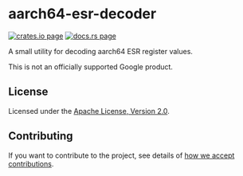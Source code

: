 # aarch64-esr-decoder

[![crates.io page](https://img.shields.io/crates/v/aarch64-esr-decoder.svg)](https://crates.io/crates/aarch64-esr-decoder)
[![docs.rs page](https://docs.rs/aarch64-esr-decoder/badge.svg)](https://docs.rs/aarch64-esr-decoder)

A small utility for decoding aarch64 ESR register values.

This is not an officially supported Google product.

## License

Licensed under the [Apache License, Version 2.0](http://www.apache.org/licenses/LICENSE-2.0).

## Contributing

If you want to contribute to the project, see details of
[how we accept contributions](CONTRIBUTING.md).
